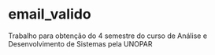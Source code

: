 # email_valido
Trabalho para obtenção do 4 semestre do curso de Análise e Desenvolvimento de Sistemas pela UNOPAR

